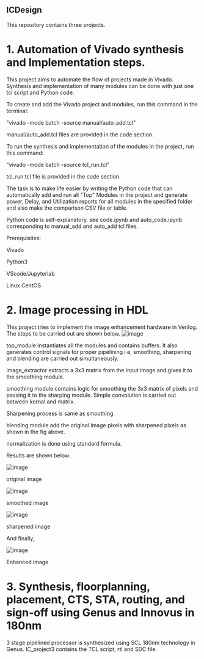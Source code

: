 ## ICDesign
 This repository contains three projects.
# 1. Automation of Vivado synthesis and Implementation steps.

This project aims to automate the flow of projects made in Vivado. Synthesis and implementation of many modules can be done with just one tcl script and Python code. 

To create and add the Vivado project and modules, run this command in the terminal:

"vivado -mode batch -source manual/auto_add.tcl"

manual/auto_add.tcl files are provided in the code section.

To run the synthesis and implementation of the modules in the project, run this command:

"vivado -mode batch -source tcl_run.tcl"

tcl_run.tcl file is provided in the code section.

The task is to make life easier by writing the Python code that can automatically add and run all "Top" Modules in the project and generate power, Delay, and Utilization reports for all modules in the specified folder and also make the comparison CSV file or table.

Python code is self-explanatory. see code.ipynb and auto_code.ipynb corresponding to manual_add and auto_add tcl files.

Prerequisites: 

Vivado

Python3

VScode/Jupyterlab

Linux CentOS

# 2. Image processing in HDL

This project tries to implement the image enhancement hardware in Verilog. The steps to be carried out are shown below.
![image](https://github.com/aashrey1234/ICDesign/assets/155153682/7b7e2870-c5b9-4ae5-95ab-fe3aeb3dd735)

top_module instantiates all the modules and contains buffers. It also generates control signals for proper pipelining i.e, smoothing, sharpening and blending are carried out simultaneously.

image_extractor extracts a 3x3 matrix from the input image and gives it to the smoothing module.

smoothing module contains logic for smoothing the 3x3 matrix of pixels and passing it to the sharping module. Simple convolution is carried out between kernal and matrix.

Sharpening process is same as smoothing.

blending module add the original image pixels with sharpened pixels as shown in the fig above.

normalization is done using standard formula.

Results are shown below.

![image](https://github.com/aashrey1234/ICDesign/assets/155153682/74286338-fc1a-417e-9144-8935cb0934df)

original image

![image](https://github.com/aashrey1234/ICDesign/assets/155153682/584ba132-3926-477c-8692-daa515491b41)

smoothed image

![image](https://github.com/aashrey1234/ICDesign/assets/155153682/0675b064-272a-4eed-859c-36f4bc50860d)

sharpened image

And finally,

![image](https://github.com/aashrey1234/ICDesign/assets/155153682/f153abdb-fd2f-4df3-a462-61963a5f59be)

Enhanced image

# 3. Synthesis, floorplanning, placement, CTS, STA, routing, and sign-off using Genus and Innovus in 180nm

3 stage pipelined processor is synthesized using SCL 180nm technology in Genus.
IC_project3 contains the TCL script, rtl and SDC file.

